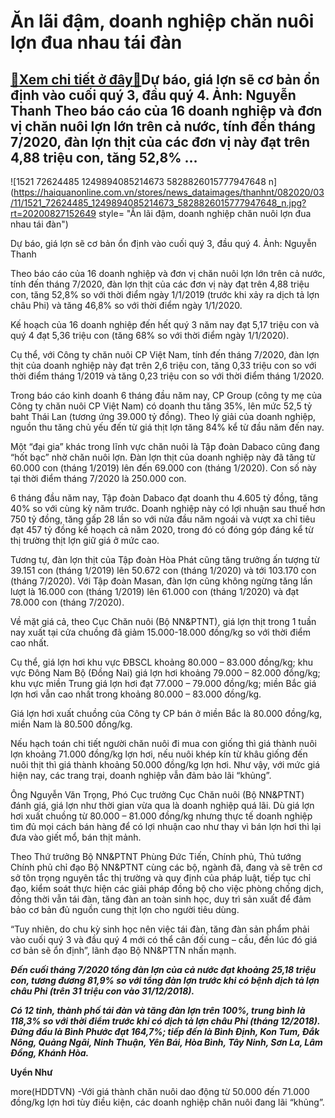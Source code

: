 Ăn lãi đậm, doanh nghiệp chăn nuôi lợn đua nhau tái đàn
=======================================================

[:gift:Xem chi tiết ở đây:gift:](https://hddtvn.com/an-lai-dam-doanh-nghiep-chan-nuoi-lon-dua-nhau-tai-dan/)Dự báo, giá lợn sẽ cơ bản ổn định vào cuối quý 3, đầu quý 4. Ảnh: Nguyễn Thanh Theo báo cáo của 16 doanh nghiệp và đơn vị chăn nuôi lợn lớn trên cả nước, tính đến tháng 7/2020, đàn lợn thịt của các đơn vị này đạt trên 4,88 triệu con, tăng 52,8% …
------------------------------------------------------------------------------------------------------------------------------------------------------------------------------------------------------------------------------------------------------





![1521 72624485 1249894085214673 5828826015777947648 n](https://haiquanonline.com.vn/stores/news_dataimages/thanhnt/082020/03/11/1521_72624485_1249894085214673_5828826015777947648_n.jpg?rt=20200827152649 style= "Ăn lãi đậm, doanh nghiệp chăn nuôi lợn đua nhau tái đàn")


Dự báo, giá lợn sẽ cơ bản ổn định vào cuối quý 3, đầu quý 4. Ảnh: Nguyễn Thanh



Theo báo cáo của 16 doanh nghiệp và đơn vị chăn nuôi lợn lớn trên cả nước, tính đến tháng 7/2020, đàn lợn thịt của các đơn vị này đạt trên 4,88 triệu con, tăng 52,8% so với thời điểm ngày 1/1/2019 (trước khi xảy ra dịch tả lợn châu Phi) và tăng 46,8% so với thời điểm ngày 1/1/2020.


Kế hoạch của 16 doanh nghiệp đến hết quý 3 năm nay đạt 5,17 triệu con và quý 4 đạt 5,36 triệu con (tăng 68% so với thời điểm ngày 1/1/2020).


Cụ thể, với Công ty chăn nuôi CP Việt Nam, tính đến tháng 7/2020, đàn lợn thịt của doanh nghiệp này đạt trên 2,6 triệu con, tăng 0,33 triệu con so với thời điểm tháng 1/2019 và tăng 0,23 triệu con so với thời điểm tháng 1/2020.


Trong báo cáo kinh doanh 6 tháng đầu năm nay, CP Group (công ty mẹ của Công ty chăn nuôi CP Việt Nam) có doanh thu tăng 35%, lên mức 52,5 tỷ baht Thái Lan (tương ứng 39.000 tỷ đồng). Theo lý giải của doanh nghiệp, nguồn thu tăng chủ yếu đến từ giá thịt lợn tăng 84% kể từ đầu năm đến nay.


Một “đại gia” khác trong lĩnh vực chăn nuôi là Tập đoàn Dabaco cũng đang “hốt bạc” nhờ chăn nuôi lợn. Đàn lợn thịt của doanh nghiệp này đã tăng từ 60.000 con (tháng 1/2019) lên đến 69.000 con (tháng 1/2020). Con số này tại thời điểm tháng 7/2020 là 250.000 con.


6 tháng đầu năm nay, Tập đoàn Dabaco đạt doanh thu 4.605 tỷ đồng, tăng 40% so với cùng kỳ năm trước. Doanh nghiệp này có lợi nhuận sau thuế hơn 750 tỷ đồng, tăng gấp 28 lần so với nửa đầu năm ngoái và vượt xa chỉ tiêu đạt 457 tỷ đồng kế hoạch cả năm 2020, trong đó có đóng góp đáng kể từ thị trường thịt lợn giữ giá ở mức cao.


Tương tự, đàn lợn thịt của Tập đoàn Hòa Phát cũng tăng trưởng ấn tượng từ 39.151 con (tháng 1/2019) lên 50.672 con (tháng 1/2020) và tới 103.170 con (tháng 7/2020). Với Tập đoàn Masan, đàn lợn cũng không ngừng tăng lần lượt là 16.000 con (tháng 1/2019) lên 61.000 con (tháng 1/2020) và đạt 78.000 con (tháng 7/2020).


Về mặt giá cả, theo Cục Chăn nuôi (Bộ NN&PTNT), giá lợn thịt trong 1 tuần nay xuất tại cửa chuồng đã giảm 15.000-18.000 đồng/kg so với thời điểm cao nhất.


Cụ thể, giá lợn hơi khu vực ĐBSCL khoảng 80.000 – 83.000 đồng/kg; khu vực Đông Nam Bộ (Đồng Nai) giá lợn hơi khoảng 79.000 – 82.000 đồng/kg; khu vực miền Trung giá lợn hơi đạt 77.000 – 79.000 đồng/kg; miền Bắc giá lợn hơi vẫn cao nhất trong khoảng 80.000 – 83.000 đồng/kg.


Giá lợn hơi xuất chuồng của Công ty CP bán ở miền Bắc là 80.000 đồng/kg, miền Nam là 80.500 đồng/kg.


Nếu hạch toán chi tiết người chăn nuôi đi mua con giống thì giá thành nuôi lợn khoảng 71.000 đồng/kg lợn hơi, nếu nuôi khép kín từ khâu giống đến nuôi thịt thì giá thành khoảng 50.000 đồng/kg lợn hơi. Như vậy, với mức giá hiện nay, các trang trại, doanh nghiệp vẫn đảm bảo lãi “khủng”.


Ông Nguyễn Văn Trọng, Phó Cục trưởng Cục Chăn nuôi (Bộ NN&PTNT) đánh giá, giá lợn như thời gian vừa qua là doanh nghiệp quá lãi. Dù giá lợn hơi xuất chuồng từ 80.000 – 81.000 đồng/kg nhưng thực tế doanh nghiệp tìm đủ mọi cách bán hàng để có lợi nhuận cao như thay vì bán lợn hơi thì lại đưa vào giết mổ, bán thịt mảnh.


Theo Thứ trưởng Bộ NN&PTNT Phùng Đức Tiến, Chính phủ, Thủ tướng Chính phủ chỉ đạo Bộ NN&PTNT cùng các bộ, ngành đã, đang và sẽ trên cơ sở tôn trọng nguyên tắc thị trường và quy định của pháp luật, tiếp tục chỉ đạo, kiểm soát thực hiện các giải pháp đồng bộ cho việc phòng chống dịch, đồng thời vẫn tái đàn, tăng đàn an toàn sinh học, duy trì sản xuất để đảm bảo cơ bản đủ nguồn cung thịt lợn cho người tiêu dùng.


“Tuy nhiên, do chu kỳ sinh học nên việc tái đàn, tăng đàn sản phẩm phải vào cuối quý 3 và đầu quý 4 mới có thể cân đối cung – cầu, đến lúc đó giá cơ bản sẽ ổn định”, lãnh đạo Bộ NN&PTTN nhấn mạnh.






***Đến cuối tháng 7/2020 tổng đàn lợn của cả nước đạt khoảng 25,18 triệu con, tương đương 81,9% so với tổng đàn lợn trước khi có bệnh dịch tả lợn châu Phi (trên 31 triệu con vào 31/12/2018).***


***Có 12 tỉnh, thành phố tái đàn và tăng đàn lợn trên 100%, trung bình là 118,3% so với thời điểm trước khi có dịch tả lợn châu Phi (tháng 12/2018). Đứng đầu là Bình Phước đạt 164,7%; tiếp đến là Bình Định, Kon Tum, Đắk Nông, Quảng Ngãi, Ninh Thuận, Yên Bái, Hòa Bình, Tây Ninh, Sơn La, Lâm Đồng, Khánh Hòa.***







**Uyển Như**



more(HDDTVN) -Với giá thành chăn nuôi dao động từ 50.000 đến 71.000 đồng/kg lợn hơi tùy điều kiện, các doanh nghiệp chăn nuôi đang lãi “khủng”.

